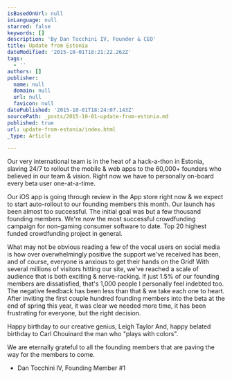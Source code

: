 ```yaml
---
isBasedOnUrl: null
inLanguage: null
starred: false
keywords: []
description: 'By Dan Tocchini IV, Founder & CEO'
title: Update from Estonia
dateModified: '2015-10-01T18:21:22.262Z'
tags:
  - ''
authors: []
publisher:
  name: null
  domain: null
  url: null
  favicon: null
datePublished: '2015-10-01T18:24:07.143Z'
sourcePath: _posts/2015-10-01-update-from-estonia.md
published: true
url: update-from-estonia/index.html
_type: Article

---
```

Our very international team is in the heat of a hack-a-thon in Estonia, slaving 24/7 to rollout the mobile & web apps to the 60,000+ founders who believed in our team & vision. 
Right now we have to personally on-board every beta user one-at-a-time. 

Our iOS app is going through review in the App store right now & we expect to start auto-rollout to our founding members this month. 
Our launch has been almost too successful. The initial goal was but a few thousand founding members. We're now the most successful crowdfunding campaign for non-gaming consumer software to date. Top 20 highest funded crowdfunding project in general. 

What may not be obvious reading a few of the vocal users on social media is how over overwhelmingly positive the support we've received has been, and of course, everyone is anxious to get their hands on the Grid! With several millions of visitors hitting our site, we've reached a scale of audience that is both exciting & nerve-racking. If just 1.5% of our founding members are dissatisfied, that's 1,000 people I personally feel indebted too. The negative feedback has been less than that & we take each one to heart. After inviting the first couple hundred founding members into the beta at the end of spring this year, it was clear we needed more time, it has been frustrating for everyone, but the right decision. 

Happy birthday to our creative genius, Leigh Taylor And, happy belated birthday to Carl Chouinard the man who "plays with colors". 

We are eternally grateful to all the founding members that are paving the way for the members to come. 

- Dan Tocchini IV, Founding Member \#1